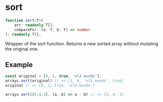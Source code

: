 # sort

```ts
function sort<T>(
    arr: readonly T[],
    compareFn?: (a: T, b: T) => number
): readonly T[];
```

Wrapper of the sort function. Returns a new sorted array without mutating the original one.

## Example

```ts
const original = [9, 1, true, 'olá mundo'];
arrays.sort(original) // => [1, 9, 'olá mundo', true]
original // => [9, 1, true, 'olá mundo']

arrays.sort([5,4,3], (a, b) => a - b) // => [3, 4, 5]
```
